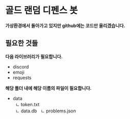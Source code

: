 # 골드 랜덤 디펜스 봇
**가상환경에서 돌아가고 있지만 github에는 코드만 올리겠습니다.**

## 필요한 것들
**다음 라이브러리가 필요합니다.**
- discord
- emoji
- requests  
  
**해당 폴더 내에 해당 이름의 파일이 필요합니다.**  
- data  
&nbsp; ㄴ token.txt  
&nbsp; ㄴ data.db
&nbsp; ㄴ problems.json